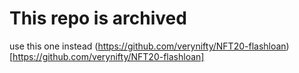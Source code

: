 # This repo is archived

use this one instead (https://github.com/verynifty/NFT20-flashloan)[https://github.com/verynifty/NFT20-flashloan]
